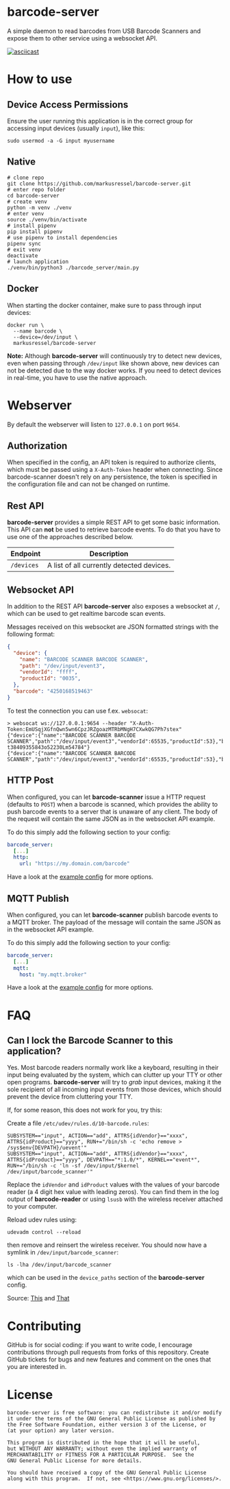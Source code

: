 # barcode-server

A simple daemon to read barcodes from USB Barcode Scanners
and expose them to other service using a websocket API.

[![asciicast](https://asciinema.org/a/366004.svg)](https://asciinema.org/a/366004)

# How to use

## Device Access Permissions

Ensure the user running this application is in the correct group for accessing
input devices (usually `input`), like this:
```
sudo usermod -a -G input myusername
```
## Native

```
# clone repo
git clone https://github.com/markusressel/barcode-server.git
# enter repo folder
cd barcode-server
# create venv
python -m venv ./venv
# enter venv
source ./venv/bin/activate
# install pipenv
pip install pipenv
# use pipenv to install dependencies
pipenv sync
# exit venv
deactivate
# launch application
./venv/bin/python3 ./barcode_server/main.py
```

## Docker

When starting the docker container, make sure to pass through input devices:
```
docker run \
  --name barcode \
  --device=/dev/input \
  markusressel/barcode-server
```
**Note:** Although **barcode-server** will continuously try to detect new devices,
even when passing through `/dev/input` like shown above, new devices can not be detected
due to the way docker works. If you need to detect devices in real-time, you have to use
the native approach.

# Webserver

By default the webserver will listen to `127.0.0.1` on port `9654`.

## Authorization

When specified in the config, an API token is required to authorize clients, which must
be passed using a `X-Auth-Token` header when connecting. Since barcode-scanner doesn't rely on any
persistence, the token is specified in the configuration file and can not be changed on runtime.

## Rest API

**barcode-server** provides a simple REST API to get some basic information.
This API can **not** be used to retrieve barcode events. To do that you have to use one of
the approaches described below.

| Endpoint   | Description                               |
|------------|-------------------------------------------|
| `/devices` | A list of all currently detected devices. |

## Websocket API

In addition to the REST API **barcode-server** also exposes a websocket at `/`, which can be used
to get realtime barcode scan events.

Messages received on this websocket are JSON formatted strings with the following format:
```json
{
  "device": {
    "name": "BARCODE SCANNER BARCODE SCANNER",
    "path": "/dev/input/event3",
    "vendorId": "ffff",
    "productId": "0035",
  },
  "barcode": "4250168519463"
}
```

To test the connection you can use f.ex. `websocat`:

```
> websocat ws://127.0.0.1:9654 --header "X-Auth-Token:EmUSqjXGfnQwn5wn6CpzJRZgoazMTRbMNgH7CXwkQG7Ph7stex"
{"device":{"name":"BARCODE SCANNER BARCODE SCANNER","path":"/dev/input/event3","vendorId":65535,"productId":53},"barcode":"D-t38409355843o52230Lm54784"}
{"device":{"name":"BARCODE SCANNER BARCODE SCANNER","path":"/dev/input/event3","vendorId":65535,"productId":53},"barcode":"4250168519463"}
```

## HTTP Post

When configured, you can let **barcode-scanner** issue a HTTP request (defaults to `POST`) when a
barcode is scanned, which provides the ability to push barcode events to a server that is unaware
of any client. The body of the request will contain the same JSON as in the websocket API example.

To do this simply add the following section to your config:
```yaml
barcode_server:
  [...]
  http:
    url: "https://my.domain.com/barcode"
```

Have a look at the [example config](barcode_server.yaml) for more options.

## MQTT Publish

When configured, you can let **barcode-scanner** publish barcode events to a MQTT broker.
The payload of the message will contain the same JSON as in the websocket API example.

To do this simply add the following section to your config:
```yaml
barcode_server:
  [...]
  mqtt:
    host: "my.mqtt.broker"
```

Have a look at the [example config](barcode_server.yaml) for more options.

# FAQ

## Can I lock the Barcode Scanner to this application?

Yes. Most barcode readers normally work like a keyboard, resulting in their input being evaluated by
the system, which can clutter up your TTY or other open programs.
**barcode-server** will try to _grab_ input devices, making it the sole recipient of all
incoming input events from those devices, which should prevent the device from cluttering
your TTY.

If, for some reason, this does not work for you, try this:

Create a file `/etc/udev/rules.d/10-barcode.rules`:
```
SUBSYSTEM=="input", ACTION=="add", ATTRS{idVendor}=="xxxx", ATTRS{idProduct}=="yyyy", RUN+="/bin/sh -c 'echo remove > /sys$env{DEVPATH}/uevent'"
SUBSYSTEM=="input", ACTION=="add", ATTRS{idVendor}=="xxxx", ATTRS{idProduct}=="yyyy", DEVPATH=="*:1.0/*", KERNEL=="event*", RUN+="/bin/sh -c 'ln -sf /dev/input/$kernel /dev/input/barcode_scanner'"
```
Replace the `idVendor` and `idProduct` values with the values of your barcode reader (a 4 digit hex value with leading zeros).
You can find them in the log output of **barcode-reader** or using `lsusb` with the wireless receiver attached to your computer.

Reload udev rules using:
```
udevadm control --reload
```
then remove and reinsert the wireless receiver.
You should now have a symlink in `/dev/input/barcode_scanner`:
```
ls -lha /dev/input/barcode_scanner
```
which can be used in the `device_paths` section of the **barcode-server** config.

Source: [This](https://serverfault.com/questions/385260/bind-usb-keyboard-exclusively-to-specific-application/976557#976557)
and [That](https://stackoverflow.com/questions/63478999/how-to-make-linux-ignore-a-keyboard-while-keeping-it-available-for-my-program-to/63531743#63531743)

# Contributing

GitHub is for social coding: if you want to write code, I encourage contributions
through pull requests from forks of this repository. Create GitHub tickets for
bugs and new features and comment on the ones that you are interested in.

# License

```text
barcode-server is free software: you can redistribute it and/or modify
it under the terms of the GNU General Public License as published by
the Free Software Foundation, either version 3 of the License, or
(at your option) any later version.

This program is distributed in the hope that it will be useful,
but WITHOUT ANY WARRANTY; without even the implied warranty of
MERCHANTABILITY or FITNESS FOR A PARTICULAR PURPOSE.  See the
GNU General Public License for more details.

You should have received a copy of the GNU General Public License
along with this program.  If not, see <https://www.gnu.org/licenses/>.
```
